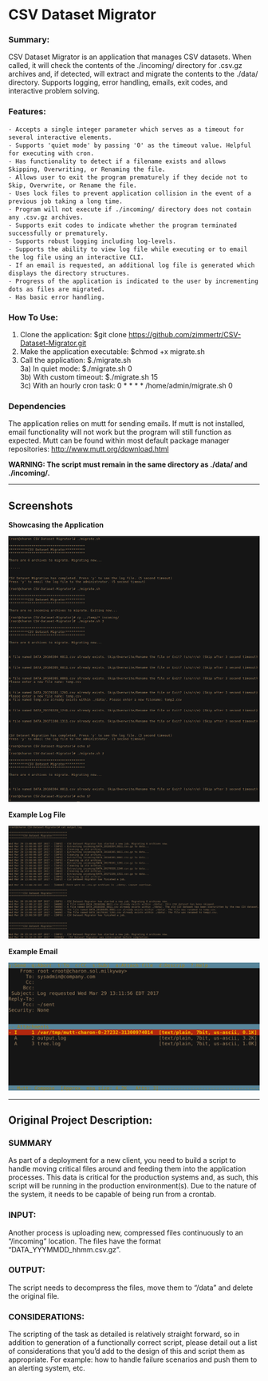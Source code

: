 # CSV Dataset Migrator

### Summary:
CSV Dataset Migrator is an application that manages CSV datasets. When called, it will check the contents of the ./incoming/ directory for .csv.gz archives and, if detected, will extract and migrate the contents to the ./data/ directory. Supports logging, error handling, emails, exit codes, and interactive problem solving.


### Features:
    - Accepts a single integer parameter which serves as a timeout for several interactive elements.  
    - Supports 'quiet mode' by passing '0' as the timeout value. Helpful for executing with cron. 
    - Has functionality to detect if a filename exists and allows Skipping, Overwriting, or Renaming the file.  
    - Allows user to exit the program prematurely if they decide not to Skip, Overwrite, or Rename the file.   
    - Uses lock files to prevent application collision in the event of a previous job taking a long time.      
    - Program will not execute if ./incoming/ directory does not contain any .csv.gz archives.                 
    - Supports exit codes to indicate whether the program terminated successfully or prematurely.              
    - Supports robust logging including log-levels.                                                            
    - Supports the ability to view log file while executing or to email the log file using an interactive CLI.  
    - If an email is requested, an additional log file is generated which displays the directory structures.   
    - Progress of the application is indicated to the user by incrementing dots as files are migrated.         
    - Has basic error handling.                                                                                

### How To Use:
  1) Clone the application: $git clone https://github.com/zimmertr/CSV-Dataset-Migrator.git  
  2) Make the application executable: $chmod +x migrate.sh  
  3) Call the application: $./migrate.sh  
  3a) In quiet mode: $./migrate.sh 0  
  3b) With custom timeout: $./migrate.sh 15  
  3c) With an hourly cron task: 0 * * * * /home/admin/migrate.sh 0  

### Dependencies
The application relies on mutt for sending emails. If mutt is not installed, email functionality will not work but the program will still function as expected. Mutt can be found within most default package manager repositories: http://www.mutt.org/download.html


**WARNING: The script must remain in the same directory as ./data/ and ./incoming/.**


---

## Screenshots

**Showcasing the Application**

![Alt text](https://raw.githubusercontent.com/zimmertr/CSV-Dataset-Migrator/master/screenshots/csv_dataset_migrator.png "Example Execution")

**Example Log File**

![Alt text](https://raw.githubusercontent.com/zimmertr/CSV-Dataset-Migrator/master/screenshots/example_log.png "Example Log")

**Example Email**

![Alt text](https://raw.githubusercontent.com/zimmertr/CSV-Dataset-Migrator/master/screenshots/example_email.png "Example Email")


---

## Original Project Description:

### SUMMARY
As part of a deployment for a new client, you need to build a script to handle moving critical files around and feeding them into the application processes. This data is critical for the production systems and, as such, this script will be running in the production environment(s). Due to the nature of the system, it needs to be capable of being run from a crontab. 

### INPUT:
Another process is uploading new, compressed files continuously to an “/incoming” location. The files have the format “DATA_YYYMMDD_hhmm.csv.gz”.

### OUTPUT: 
The script needs to decompress the files, move them to “/data” and delete the original file.

### CONSIDERATIONS:
The scripting of the task as detailed is relatively straight forward, so in addition to generation of a functionally correct script, please detail out a list of considerations that you’d add to the design of this and script them as appropriate. For example: how to handle failure scenarios and push them to an alerting system, etc.
